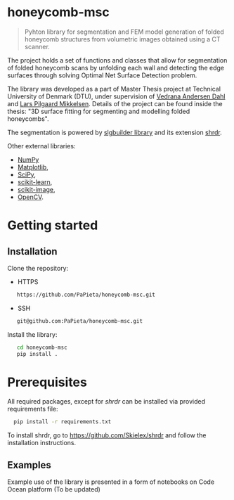 # honeycomb-msc
> Pyhton library for segmentation and FEM model generation of folded honeycomb structures from volumetric images obtained using a CT scanner.

The project holds a set of functions and classes that allow for segmentation of folded honeycomb scans by unfolding each wall and detecting the edge surfaces through solving Optimal Net Surface Detection problem.

The library was developed as a part of Master Thesis project at Technical University of Denmark (DTU), under supervision of [Vedrana Andersen Dahl](https://orbit.dtu.dk/en/persons/vedrana-andersen-dahl) and [Lars Pilgaard Mikkelsen](https://orbit.dtu.dk/en/persons/lars-pilgaard-mikkelsen). Details of the project can be found inside the thesis: "3D surface fitting for segmenting and modelling folded honeycombs".

The segmentation is powered by [slgbuilder library](https://github.com/Skielex/slgbuilder) and its extension [shrdr](https://github.com/Skielex/shrdr). 

Other external libraries:
* [NumPy](https://numpy.org/)
* [Matplotlib](https://matplotlib.org/), 
* [SciPy](https://scipy.org/), 
* [scikit-learn](https://scikit-learn.org/stable/), 
* [scikit-image](https://scikit-image.org/), 
* [OpenCV](https://opencv.org/).

# Getting started

## Installation

Clone the repository:
* HTTPS
```sh
   https://github.com/PaPieta/honeycomb-msc.git
```
* SSH
```sh
   git@github.com:PaPieta/honeycomb-msc.git
```
Install the library:
```sh
   cd honeycomb-msc
   pip install .
```

# Prerequisites
All required packages, except for *shrdr* can be installed via provided requirements file:
```sh
  pip install -r requirements.txt
```
To install shrdr, go to https://github.com/Skielex/shrdr and follow the installation instructions.


## Examples

Example use of the library is presented in a form of notebooks on Code Ocean platform (To be updated)